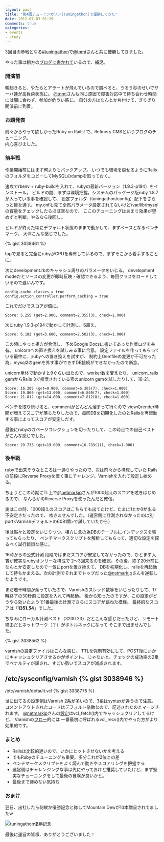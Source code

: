 ```yaml
---
layout: post
title: "第4回チューニンガソン(Tuningathon)で優勝してきた"
date: 2012-07-03 01:29
comments: true
categories:
- events
- study 
---
```


[tnmt]: https://twitter.com/tnmt
[baba]: https://twitter.com/netmarkjp

3回目の参戦となる[#tuningathon](http://www.zusaar.com/event/312053)で[@tnmt][tnmt]さんと共に優勝してきました。

やった事は相方の[ブログに書かれて](http://blog.tnmt.info/2012/07/01/tuningathon4/)いるので、補足。

### 開演前 ###
朝起きると、やたらとアラートが飛んでいるので調べると、うるう秒のせいでサーバ達が高負荷状態に。
[@tnmt][tnmt]さんも同じ原因で障害対応中で待ち合わせ時間には間に合わず、参加が危うい感じ。
自分の方はなんとか片付けて、ぎりぎり開演前に到着。

### お題発表 ###
前々からやって欲しかったRuby on Rails! で、Refinery CMSというブログのチューニング。  
内心喜びました。

### 前半戦 ###
作業開始前にはまず何よりもバックアップ。
いつでも環境を戻せるようにRailsのフォルダをコピーしてMySQLのdumpを取っておく。

速攻でrbenv + ruby-buildを入れて、rubyの最新バージョン（1.9.3-p194）をインストール。
ビルドの間、まずは環境把握。システムのパッケージ版ruby 1.8.7が入っている事を確認して、
設定フォルダ（tuningathon/config）配下をさらっと目を通す。
my.cnfも見て全然パラメータ設定されてないけど/var/lib/mysqlの容量をチェックしたらほぼ空なので、
ここのチューニングはあまり効果が望めずと判断。やるなら後回し。

ビルドが終えた頃にデフォルト状態のままで動かして、まずベースとなるベンチマーク。
大体こんな感じでした。

{% gist 3038461 %}

topで見ると完全にrubyがCPUを専有しているので、まずそこから着手することに。


次にdevelopment.rbのキャッシュ周りのパラメータをいじる。
development modeだとソースの変更が即時反映・確認できるよう、毎回クラスをロードしているので遅いんです。

	config.cache_classes = true
	config.action_controller.perform_caching = true


これでだけでスコアが倍に。

	Score: 5.255 (get=2.900, comment=2.355(3), check=1.000)

次にruby 1.9.3-p194で動かして計測し、6超え。

	Score: 6.102 (get=3.600, comment=2.502(3), check=1.000)

この頃にやっと相方が合流し、予めGoogle Docsに書いてあった作業ログを共有。
unicornへの置き換えを試しみる事に合意。
設定ファイルを作ってもらっている最中に、jrubyへの置き換えを試すが、
制約上Gemfileの変更が不可だった為、mysql2のgemを外す事ができずDB接続ができなかったので断念。


unicorn単体で動かすと9ぐらい出たので、worker数を変えたり、
unicorn_rails gemからRails 3で推奨されている素のunicorn gemを試したりして、16-21。

	Score: 16.205 (get=9.900, comment=6.305(7), check=1.000)
	Score: 19.869 (get=13.000, comment=6.869(7), check=1.000)
	Score: 21.812 (get=14.000, comment=7.812(8), check=1.000)

ベンチを取り続けると、commentがどんどん溜まって行くので
viewのrender時間が増えてスコアが落ちたりしたので、毎回DBを初期化したのとRailsを再起動する事によってスコアが安定しだす。

最後にrubyのガベージコレクションを切ったりして、この時点での自己ベストがこんな感じでした。


	Score: 29.733 (get=19.000, comment=10.733(11), check=1.000)


### 後半戦 ###

rubyで出来そうなところは一通りやったので、次は前々から構想していた
Railsの前段にReverse Proxyを置く事にチャレンジ。Varnishを入れて設定し始める。

ちょうどこの時期にTL上で[@netmarkjp][baba]さんが1000超えのスコアを呟きはじめるので、
なんらかのReverse Proxyを使ったんだと確信。

実はこの時、1000超えのスコアはこちらでも出てたけど、たまに1とか0が出る不安定さだったので、
呟きませんでした。（運営側に計測されなかったのは別port<Varnishデフォルトの6081番>で試していたから）

後は黙々と設定をいじりつつ、相方に念の為DBのテーブルにインデックスを張ってもらったり、
ベンチマークスクリプトを解析してもらって、適切な設定を探るべく試行錯誤な感じ。

16時からの公式計測	段階ではまだスコアが安定してなかったので、ひとまず入賞が確実なrubyオンリーな構成で
2〜3回来るのを確認。その後、終了20分前になんとか安定したので一気にportを置き換えて、
DBを初期化し、railsを再起動して待ちかまえる。次の計測でそれまでトップだった[@netmarkjp][baba]さんを逆転したようです。

まだ若干時間が余っていたので、Varnishのスレッド数等をいじったりして、17時終了の30秒前に設定を入れて再起動。
後から知ったのですが、この設定がどうやら効いたようで1番最後の計測でさらにスコアが跳ねた模様。
最終的なスコアは「**1351.54**」でした。

ちなみにローカル計測ベスト（3200.23）だとこんな感じだったけど、リモート経由だとネットワーク（？）がボトルネックになって
そこまで出ませんでした。

{% gist 3038562 %}
 

varnishの設定ファイルはこんな感じ。
TTLを強制有効にして、POST後にいかにキャッシュクリアさせるかがポイント。
じゃないと、チェックの成功率の2乗でペナルティが課され、すごい勢いでスコアが減点されます。

/etc/sysconfig/varnish
{% gist 3038946 %}
---
/etc/varnish/default.vcl
{% gist 3038775 %}


世に出てるの設定例はVarnish 2系が多いので、3系はsyntaxが違うので注意。
コメントアウトされたコードはデフォルト挙動なので、記述されたのとマージされます。
[@netmarkjp][baba]さんの[設定](http://netmark.jp/2012/07/tuningathon-4.html)はvcl_fetch()内でキャッシュクリアしてるけど、
Varnishの[フロー](https://www.varnish-software.com/static/book/_images/vcl.png)的には
一番最初に呼ばれるvcl_recv()内でやった方がより効果的です。

### まとめ ###
- Railsは比較的遅いので、いかにヒットさせないかを考える
- でもRubyのチューニングも重要。多分これが2位との差	
- ベンチマークスクリプトをよく読んで動きやスコアリングを把握する	
- 運営側はチャレンジングな事は先にやっておけと推奨していたけど、まず堅実なチューニングをして最後の冒険が良いかと。
- 最後まで諦めない気持ち


### おまけ ###
翌日、出社したら何故か優勝記念と称してMountain Dewが10本贈呈されてましたw

![tuningathon優勝記念](https://lh5.googleusercontent.com/-Ws35zyPY6Ww/UZtL9Wjw9jI/AAAAAAAAAv4/hMp5PFfAFAY/w743-h557-no/IMG_8811.JPG)

最後に運営の皆様、ありがとうございました！
